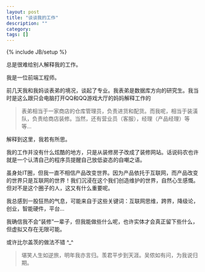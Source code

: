 ```yaml
---
layout: post
title: "谈谈我的工作"
description: ""
category:
tags: []
---
```

{% include JB/setup %}

总是很难给别人解释我的工作。

我是一位前端工程师。

前几天我和我妈谈表弟的境况，谈起了专业。我表弟是数据库方向的研究生。我当时是这么跟只会电脑打开QQ和QQ游戏大厅的妈妈解释工作的

>表弟相当于一家商店的仓库管理员，负责进货和配货。而我呢，相当于装潢队，负责给商店装修。当然，还有营业员（客服），经理（产品经理）等等...

解释到这里，我若有所思。

我的工作并没有什么炫酷的地方，只是从装修房子改成了装修网站。话说码农也许就是一个认清自己的程序员提醒自己放低姿态的自嘲之语。

虽身处IT圈，但我一直不相信产品改变世界。因为产品依托于互联网，而产品改变的世界只是互联网的世界！我们沉浸在这个我们创造维护的世界，自然心生感慨。但对不是这个圈子的人，这又有什么重要呢。

我总感到一股狂热的气息，可能来自于这些关键词：互联网思维，跨界，降级论，创业，智能硬件，平台...

我确信我不会“装修”一辈子，但我能做些什么呢，也许实体才会真正留下些什么，但虚拟又存在无限可能。

或许比尔盖茨的做法不错 ^_^

>堪笑人生如逆旅，明年我亦言归。羡君平步到天涯。吴侬如有问，为我说归期。

